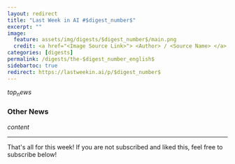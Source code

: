 ```yaml
---
layout: redirect
title: "Last Week in AI #$digest_number$"
excerpt: ""
image: 
  feature: assets/img/digests/$digest_number$/main.png
  credit: <a href="<Image Source Link>"> <Author> / <Source Name> </a>
categories: [digests]
permalink: /digests/the-$digest_number_english$
sidebartoc: true
redirect: https://lastweekin.ai/p/$digest_number$
---
```


$top_news$

### Other News
$content$

<hr>

That's all for this week! If you are not subscribed and liked this, feel free to subscribe below!
